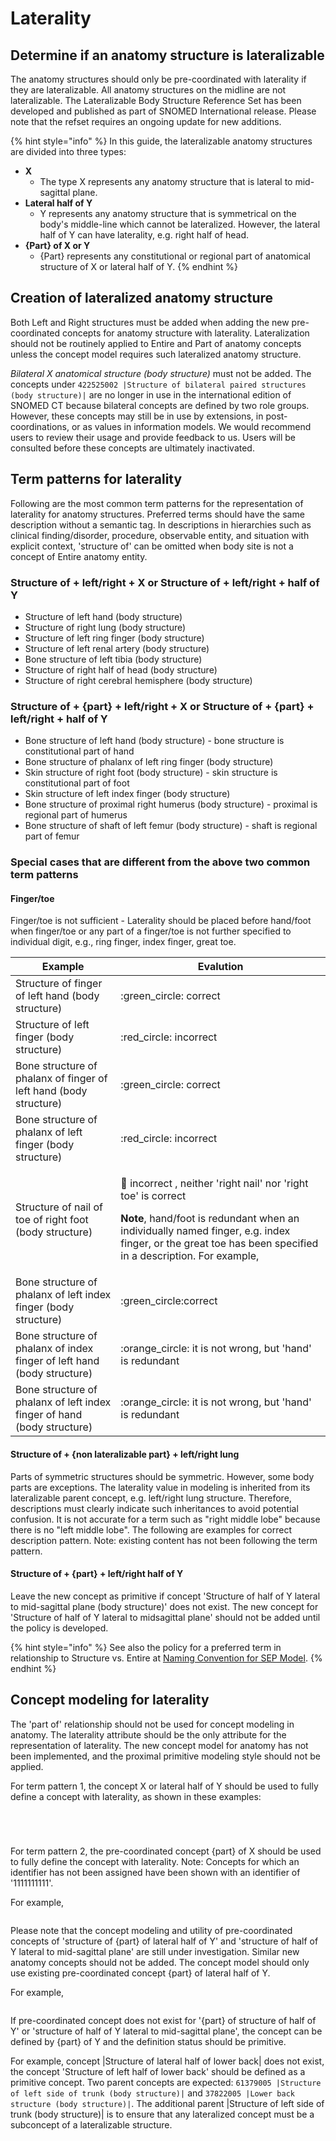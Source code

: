 # Laterality

## Determine if an anatomy structure is lateralizable

The anatomy structures should only be pre-coordinated with laterality if they are lateralizable. All anatomy structures on the midline are not lateralizable. The Lateralizable Body Structure Reference Set has been developed and published as part of SNOMED International release. Please note that the refset requires an ongoing update for new additions.

{% hint style="info" %}
In this guide, the lateralizable anatomy structures are divided into three types:

* **X**
  * The type X represents any anatomy structure that is lateral to mid-sagittal plane.
* **Lateral half of Y**
  * Y represents any anatomy structure that is symmetrical on the body's middle-line which cannot be lateralized. However, the lateral half of Y can have laterality, e.g. right half of head.
* **{Part} of X or Y**
  * {Part} represents any constitutional or regional part of anatomical structure of X or lateral half of Y.
{% endhint %}

## Creation of lateralized anatomy structure

Both Left and Right structures must be added when adding the new pre-coordinated concepts for anatomy structure with laterality. Lateralization should not be routinely applied to Entire and Part of anatomy concepts unless the concept model requires such lateralized anatomy structure.

_Bilateral X anatomical structure (body structure)_ must not be added. The concepts under `422525002 |Structure of bilateral paired structures (body structure)|` are no longer in use in the international edition of SNOMED CT because bilateral concepts are defined by two role groups. However, these concepts may still be in use by extensions, in post-coordinations, or as values in information models. We would recommend users to review their usage and provide feedback to us. Users will be consulted before these concepts are ultimately inactivated.

## Term patterns for laterality

Following are the most common term patterns for the representation of laterality for anatomy structures. Preferred terms should have the same description without a semantic tag. In descriptions in hierarchies such as clinical finding/disorder, procedure, observable entity, and situation with explicit context, 'structure of' can be omitted when body site is not a concept of Entire anatomy entity.

### Structure of + left/right + X or Structure of + left/right + half of Y

* Structure of left hand (body structure)
* Structure of right lung (body structure)
* Structure of left ring finger (body structure)
* Structure of left renal artery (body structure)
* Bone structure of left tibia (body structure)
* Structure of right half of head (body structure)
* Structure of right cerebral hemisphere (body structure)

### Structure of + {part} + left/right + X or Structure of + {part} + left/right + half of Y

* Bone structure of left hand (body structure) - bone structure is constitutional part of hand
* Bone structure of phalanx of left ring finger (body structure)
* Skin structure of right foot (body structure) - skin structure is constitutional part of foot
* Skin structure of left index finger (body structure)
* Bone structure of proximal right humerus (body structure) - proximal is regional part of humerus
* Bone structure of shaft of left femur (body structure) - shaft is regional part of femur

### **Special cases that are different from the above two common term patterns**

#### Finger/toe

Finger/toe is not sufficient - Laterality should be placed before hand/foot when finger/toe or any part of a finger/toe is not further specified to individual digit, e.g., ring finger, index finger, great toe.

| Example                                                                 | Evalution                                                                                                                                                                                                                                                                                                                |
| ----------------------------------------------------------------------- | ------------------------------------------------------------------------------------------------------------------------------------------------------------------------------------------------------------------------------------------------------------------------------------------------------------------------ |
| Structure of finger of left hand (body structure)                       | :green\_circle: correct                                                                                                                                                                                                                                                                                                  |
| Structure of left finger (body structure)                               | :red\_circle: incorrect                                                                                                                                                                                                                                                                                                  |
| Bone structure of phalanx of finger of left hand (body structure)       | :green\_circle: correct                                                                                                                                                                                                                                                                                                  |
| Bone structure of phalanx of left finger (body structure)               | :red\_circle: incorrect                                                                                                                                                                                                                                                                                                  |
| Structure of nail of toe of right foot (body structure)                 | <p><span data-gb-custom-inline data-tag="emoji" data-code="1f534">🔴</span> incorrect , neither 'right nail' nor 'right toe' is correct</p><p><strong>Note</strong>, hand/foot is redundant when an individually named finger, e.g. index finger, or the great toe has been specified in a description. For example,</p> |
| Bone structure of phalanx of left index finger (body structure)         | :green\_circle:correct                                                                                                                                                                                                                                                                                                   |
| Bone structure of phalanx of index finger of left hand (body structure) | :orange\_circle: it is not wrong, but 'hand' is redundant                                                                                                                                                                                                                                                                |
| Bone structure of phalanx of left index finger of hand (body structure) | :orange\_circle: it is not wrong, but 'hand' is redundant                                                                                                                                                                                                                                                                |

#### Structure of + {non lateralizable part} + left/right lung

Parts of symmetric structures should be symmetric. However, some body parts are exceptions. The laterality value in modeling is inherited from its lateralizable parent concept, e.g. left/right lung structure. Therefore, descriptions must clearly indicate such inheritances to avoid potential confusion. It is not accurate for a term such as "right middle lobe" because there is no "left middle lobe". The following are examples for correct description pattern. Note: existing content has not been following the term pattern.

#### Structure of + {part} + left/right half of Y

Leave the new concept as primitive if concept 'Structure of half of Y lateral to mid-sagittal plane (body structure)' does not exist. The new concept for 'Structure of half of Y lateral to midsagittal plane' should not be added until the policy is developed.

{% hint style="info" %}
See also the policy for a preferred term in relationship to Structure vs. Entire at [Naming Convention for SEP Model](../index/naming-convention-for-sep-model.md).
{% endhint %}

## Concept modeling for laterality

The 'part of' relationship should not be used for concept modeling in anatomy. The laterality attribute should be the only attribute for the representation of laterality. The new concept model for anatomy has not been implemented, and the proximal primitive modeling style should not be applied.

For term pattern 1, the concept X or lateral half of Y should be used to fully define a concept with laterality, as shown in these examples:

<figure><img src="../../../../../.gitbook/assets/image (13) (1).png" alt=""><figcaption></figcaption></figure>

<figure><img src="../../../../../.gitbook/assets/image (8) (1) (1).png" alt=""><figcaption></figcaption></figure>

<figure><img src="../../../../../.gitbook/assets/image (15).png" alt=""><figcaption></figcaption></figure>

<figure><img src="../../../../../authoring/domain-specific-modeling/body-structure/anatomical-concept-model/images/174690328.png" alt=""><figcaption></figcaption></figure>

For term pattern 2, the pre-coordinated concept {part} of X should be used to fully define the concept with laterality. Note: Concepts for which an identifier has not been assigned have been shown with an identifier of '1111111111'.

For example,

<figure><img src="../../../../../.gitbook/assets/image (10) (1).png" alt=""><figcaption></figcaption></figure>

Please note that the concept modeling and utility of pre-coordinated concepts of 'structure of {part} of lateral half of Y' and 'structure of half of Y lateral to mid-sagittal plane' are still under investigation. Similar new anatomy concepts should not be added. The concept model should only use existing pre-coordinated concept {part} of lateral half of Y.

For example,

<figure><img src="../../../../../.gitbook/assets/image (11) (1).png" alt=""><figcaption></figcaption></figure>

If pre-coordinated concept does not exist for '{part} of structure of half of Y' or 'structure of half of Y lateral to mid-sagittal plane', the concept can be defined by {part} of Y and the definition status should be primitive.

For example, concept |Structure of lateral half of lower back| does not exist, the concept 'Structure of left half of lower back' should be defined as a primitive concept. Two parent concepts are expected: `61379005 |Structure of left side of trunk (body structure)|` and `37822005 |Lower back structure (body structure)|`. The additional parent |Structure of left side of trunk (body structure)| is to ensure that any lateralized concept must be a subconcept of a lateralizable structure.

<figure><img src="../../../../../.gitbook/assets/image (12) (1).png" alt=""><figcaption></figcaption></figure>

<figure><img src="../../../../../authoring/domain-specific-modeling/body-structure/anatomical-concept-model/images/174690331.png" alt=""><figcaption></figcaption></figure>
